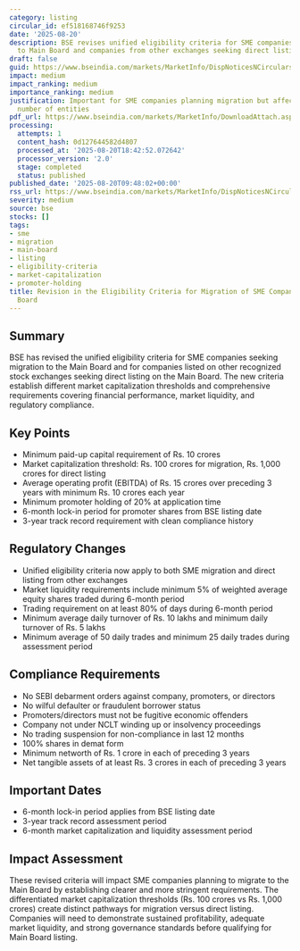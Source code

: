 ```yaml
---
category: listing
circular_id: ef518168746f9253
date: '2025-08-20'
description: BSE revises unified eligibility criteria for SME companies migrating
  to Main Board and companies from other exchanges seeking direct listing.
draft: false
guid: https://www.bseindia.com/markets/MarketInfo/DispNoticesNCirculars.aspx?Noticeid={EBDFC23E-8A04-411D-866D-2A47B414AD09}&noticeno=20250820-11&dt=08/20/2025&icount=11&totcount=61&flag=0
impact: medium
impact_ranking: medium
importance_ranking: medium
justification: Important for SME companies planning migration but affects limited
  number of entities
pdf_url: https://www.bseindia.com/markets/MarketInfo/DownloadAttach.aspx?id=20250820-11&attachedId=d8f11a76-71cc-4425-a0a2-2cac5e93df1e
processing:
  attempts: 1
  content_hash: 0d127644582d4807
  processed_at: '2025-08-20T18:42:52.072642'
  processor_version: '2.0'
  stage: completed
  status: published
published_date: '2025-08-20T09:48:02+00:00'
rss_url: https://www.bseindia.com/markets/MarketInfo/DispNoticesNCirculars.aspx?Noticeid={EBDFC23E-8A04-411D-866D-2A47B414AD09}&noticeno=20250820-11&dt=08/20/2025&icount=11&totcount=61&flag=0
severity: medium
source: bse
stocks: []
tags:
- sme
- migration
- main-board
- listing
- eligibility-criteria
- market-capitalization
- promoter-holding
title: Revision in the Eligibility Criteria for Migration of SME Companies to Main
  Board
---
```


## Summary

BSE has revised the unified eligibility criteria for SME companies seeking migration to the Main Board and for companies listed on other recognized stock exchanges seeking direct listing on the Main Board. The new criteria establish different market capitalization thresholds and comprehensive requirements covering financial performance, market liquidity, and regulatory compliance.

## Key Points

- Minimum paid-up capital requirement of Rs. 10 crores
- Market capitalization threshold: Rs. 100 crores for migration, Rs. 1,000 crores for direct listing
- Average operating profit (EBITDA) of Rs. 15 crores over preceding 3 years with minimum Rs. 10 crores each year
- Minimum promoter holding of 20% at application time
- 6-month lock-in period for promoter shares from BSE listing date
- 3-year track record requirement with clean compliance history

## Regulatory Changes

- Unified eligibility criteria now apply to both SME migration and direct listing from other exchanges
- Market liquidity requirements include minimum 5% of weighted average equity shares traded during 6-month period
- Trading requirement on at least 80% of days during 6-month period
- Minimum average daily turnover of Rs. 10 lakhs and minimum daily turnover of Rs. 5 lakhs
- Minimum average of 50 daily trades and minimum 25 daily trades during assessment period

## Compliance Requirements

- No SEBI debarment orders against company, promoters, or directors
- No wilful defaulter or fraudulent borrower status
- Promoters/directors must not be fugitive economic offenders
- Company not under NCLT winding up or insolvency proceedings
- No trading suspension for non-compliance in last 12 months
- 100% shares in demat form
- Minimum networth of Rs. 1 crore in each of preceding 3 years
- Net tangible assets of at least Rs. 3 crores in each of preceding 3 years

## Important Dates

- 6-month lock-in period applies from BSE listing date
- 3-year track record assessment period
- 6-month market capitalization and liquidity assessment period

## Impact Assessment

These revised criteria will impact SME companies planning to migrate to the Main Board by establishing clearer and more stringent requirements. The differentiated market capitalization thresholds (Rs. 100 crores vs Rs. 1,000 crores) create distinct pathways for migration versus direct listing. Companies will need to demonstrate sustained profitability, adequate market liquidity, and strong governance standards before qualifying for Main Board listing.